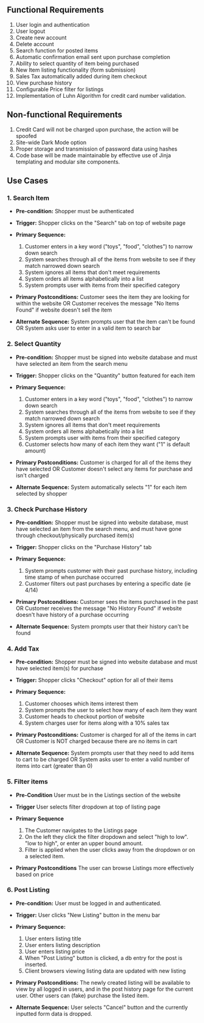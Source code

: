 ## Functional Requirements

1. User login and authentication
2. User logout
3. Create new account
4. Delete account
5. Search function for posted items
6. Automatic confirmation email sent upon purchase completion
7. Ability to select quantity of item being purchased
8. New Item listing functionality (form submission)
9. Sales Tax automatically added during item checkout
10. View purchase history
11. Configurable Price filter for listings 
12. Implementation of Luhn Algorithm for credit card number validation.

## Non-functional Requirements

1. Credit Card will not be charged upon purchase, the action will be spoofed
2. Site-wide Dark Mode option
3. Proper storage and transmission of password data using hashes
4. Code base will be made maintainable by effective use of Jinja templating and modular site components.

## Use Cases

### 1. Search Item
- **Pre-condition:** Shopper must be authenticated 

- **Trigger:** Shopper clicks on the "Search" tab on top of website page 

- **Primary Sequence:**
  1. Customer enters in a key word ("toys", "food", "clothes") to narrow down search
  2. System searches through all of the items from website to see if they match narrowed down search
  3. System ignores all items that don't meet requirements
  4. System orders all items alphabetically into a list
  5. System prompts user with items from their specified category 

- **Primary Postconditions:** Customer sees the item they are looking for within the website OR Customer receives the message "No Items Found" if website doesn't sell the item

- **Alternate Sequence:** System prompts user that the item can't be found OR System asks user to enter in a valid item to search bar


### 2. Select Quantity
- **Pre-condition:** Shopper must be signed into website database and must have selected an item from the search menu

- **Trigger:** Shopper clicks on the "Quantity" button featured for each item

- **Primary Sequence:**
  1. Customer enters in a key word ("toys", "food", "clothes") to narrow down search
  2. System searches through all of the items from website to see if they match narrowed down search
  3. System ignores all items that don't meet requirements
  4. System orders all items alphabetically into a list
  5. System prompts user with items from their specified category
  6. Customer selects how many of each item they want ("1" is default amount)

- **Primary Postconditions:** Customer is charged for all of the items they have selected OR Customer doesn't select any items for purchase and isn't charged

- **Alternate Sequence:** System automatically selects "1" for each item selected by shopper


### 3. Check Purchase History
- **Pre-condition:** Shopper must be signed into website database, must have selected an item from the search menu, and must have gone through checkout/physically purchased item(s)

- **Trigger:** Shopper clicks on the "Purchase History" tab 

- **Primary Sequence:**
  1. System prompts customer with their past purchase history, including time stamp of when purchase occurred
  2. Customer filters out past purchases by entering a specific date (ie 4/14)


- **Primary Postconditions:** Customer sees the items purchased in the past
                                OR
                              Customer receives the message "No History Found" if website doesn't have history of a purchase occurring



- **Alternate Sequence:** System prompts user that their history can't be found


### 4. Add Tax
- **Pre-condition:** Shopper must be signed into website database and must have selected item(s) for purchase

- **Trigger:** Shopper clicks "Checkout" option for all of their items

- **Primary Sequence:**

  1. Customer chooses which items interest them
  2. System prompts the user to select how many of each item they want
  3. Customer heads to checkout portion of website
  4. System charges user for items along with a 10% sales tax

- **Primary Postconditions:** Customer is charged for all of the items in cart
                                OR
                              Customer is NOT charged because there are no items in cart


- **Alternate Sequence:** System prompts user that they need to add items to cart to be charged OR System asks user to enter a valid number of items into cart (greater than 0)


### 5. Filter items 
- **Pre-Condition** User must be in the Listings section of the website

- **Trigger** User selects filter dropdown at top of listing page

- **Primary Sequence**
   1. The Customer navigates to the Listings page
   2. On the left they click the filter dropdown and select "high to low". "low to high", or enter an upper bound amount.
   3. Filter is applied when the user clicks away from the dropdown or on a selected item.

- **Primary Postconditions** The user can browse Listings more effectively based on price


### 6. Post Listing
- **Pre-condition:** User must be logged in and authenticated.

- **Trigger:** User clicks "New Listing" button in the menu bar

- **Primary Sequence:**
  1. User enters listing title
  2. User enters listing description
  3. User enters listing price
  4. When "Post Listing" button is clicked, a db entry for the post is inserted.
  5. Client browsers viewing listing data are updated with new listing

- **Primary Postconditions:** The newly created listing will be available to view by all logged in users, and in the post history page for the current user. Other users can (fake) purchase the listed item.

- **Alternate Sequence:** User selects "Cancel" button and the currently inputted form data is dropped.